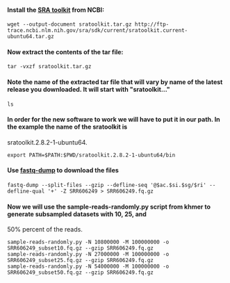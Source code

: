 #### Install the [SRA toolkit](https://www.ncbi.nlm.nih.gov/books/NBK158900/) from NCBI:
```
wget --output-document sratoolkit.tar.gz http://ftp-trace.ncbi.nlm.nih.gov/sra/sdk/current/sratoolkit.current-ubuntu64.tar.gz 
```
#### Now extract the contents of the tar file:
```
tar -vxzf sratoolkit.tar.gz
```
#### Note the name of the extracted tar file that will vary by name of the latest release you downloaded. It will start with "sratoolkit..."
```
ls
```
#### In order for the new software to work we will have to put it in our path. In the example the name of the sratoolkit is 
sratoolkit.2.8.2-1-ubuntu64.
```
export PATH=$PATH:$PWD/sratoolkit.2.8.2-1-ubuntu64/bin
```
#### Use [fastq-dump](https://edwards.sdsu.edu/research/fastq-dump/) to download the files
```
fastq-dump --split-files --gzip --defline-seq '@$ac.$si.$sg/$ri' --defline-qual '+' -Z SRR606249 > SRR606249.fq.gz
```
#### Now we will use the sample-reads-randomly.py script from khmer to generate subsampled datasets with 10, 25, and 
50% percent of the reads.
```
sample-reads-randomly.py -N 10800000 -M 100000000 -o SRR606249_subset10.fq.gz --gzip SRR606249.fq.gz
sample-reads-randomly.py -N 27000000 -M 100000000 -o SRR606249_subset25.fq.gz --gzip SRR606249.fq.gz
sample-reads-randomly.py -N 54000000 -M 100000000 -o SRR606249_subset50.fq.gz --gzip SRR606249.fq.gz
```
